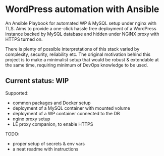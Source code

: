 # WordPress automation with Ansible 

An Ansible Playbook for automated WP & MySQL setup under nginx with TLS.
Aims to provide a one-click hassle free deployment of a WordPress instance
backed by MySQL database and hidden under NGINX proxy with HTTPS turned on.

There is plenty of possible interpretations of this stack varied by
complexity, security, reliability etc. The original motivation behind this
project is to make a minimalist setup that would be robust & extendable
at the same time, requiring minimum of DevOps knowledge to be used.


## Current status: WIP

Supported:
 - common packages and Docker setup
 - deployment of a MySQL container with mounted volume
 - deployment of a WP container connected to the DB
 - nginx proxy setup
 - LE proxy companion, to enable HTTPS

TODO:
 - proper setup of secrets & env vars
 - a neat readme with instructions